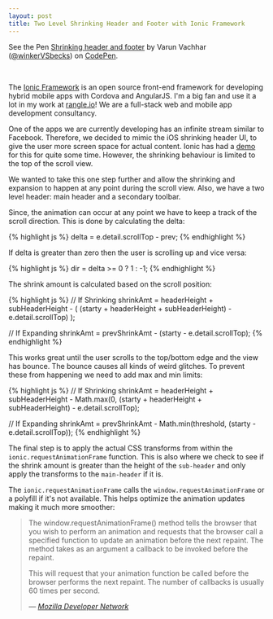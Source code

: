 ```yaml
---
layout: post
title: Two Level Shrinking Header and Footer with Ionic Framework
---
```


<p data-height="600" data-theme-id="7569" data-slug-hash="ptvqJ" data-default-tab="result" class='codepen'>See the Pen <a href='http://codepen.io/winkerVSbecks/pen/ptvqJ/'>Shrinking header and footer</a> by Varun Vachhar (<a href='http://codepen.io/winkerVSbecks'>@winkerVSbecks</a>) on <a href='http://codepen.io'>CodePen</a>.</p>
<script async src="//codepen.io/assets/embed/ei.js"></script>

<br/>

The  [Ionic Framework](http://ionicframework.com/) is an open source front-end framework for developing hybrid mobile apps with Cordova and AngularJS. I'm a big fan and use it a lot in my work at  [rangle.io](http://rangle.io)! We are a full-stack web and mobile app development consultancy.

<!--more-->

One of the apps we are currently developing has an infinite stream similar to Facebook. Therefore, we decided to mimic the iOS shrinking header UI, to give the user more screen space for actual content. Ionic has had a  [demo](http://codepen.io/ionic/pen/hIzFp) for this for quite some time. However, the shrinking behaviour is limited to the top of the scroll view.

We wanted to take this one step further and allow the shrinking and expansion to happen at any point during the scroll view. Also, we have a two level header: main header and a secondary toolbar.

Since, the animation can occur at any point we have to keep a track of the scroll direction. This is done by calculating the delta:

{% highlight js %}
delta = e.detail.scrollTop - prev;
{% endhighlight %}

If delta is greater than zero then the user is scrolling up and vice versa:

{% highlight js %}
dir = delta >= 0 ? 1 : -1;
{% endhighlight %}

The shrink amount is calculated based on the scroll position:

{% highlight js %}
// If Shrinking
shrinkAmt = headerHeight + subHeaderHeight - ( (starty + headerHeight + subHeaderHeight) - e.detail.scrollTop) );

// If Expanding
shrinkAmt = prevShrinkAmt - (starty - e.detail.scrollTop);
{% endhighlight %}

This works great until the user scrolls to the top/bottom edge and the view has bounce. The bounce causes all kinds of weird glitches. To prevent these from happening we need to add max and min limits:

{% highlight js %}
// If Shrinking
shrinkAmt = headerHeight + subHeaderHeight - Math.max(0, (starty + headerHeight + subHeaderHeight) - e.detail.scrollTop);

// If Expanding
shrinkAmt = prevShrinkAmt - Math.min(threshold, (starty - e.detail.scrollTop));
{% endhighlight %}

The final step is to apply the actual CSS transforms from within the `ionic.requestAnimationFrame` function. This is also where we check to see if the shrink amount is greater than the height of the `sub-header` and only apply the transforms to the `main-header` if it is.

The `ionic.requestAnimationFrame` calls the `window.requestAnimationFrame` or a polyfill if it's not available. This helps optimize the animation updates making it much more smoother:

<blockquote>
  <p>The window.requestAnimationFrame() method tells the browser that you wish to perform an animation and requests that the browser call a specified function to update an animation before the next repaint. The method takes as an argument a callback to be invoked before the repaint.</p>

  <p>This will request that your animation function be called before the browser performs the next repaint. The number of callbacks is usually 60 times per second.</p>

  <cite>&mdash; <a href="https://developer.mozilla.org/en/docs/Web/API/window.requestAnimationFrame">Mozilla Developer Network</a></cite>
</blockquote>
